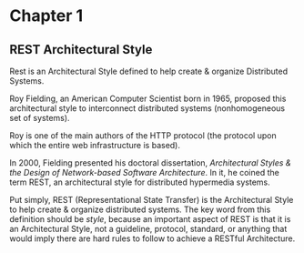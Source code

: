 # Chapter 1

## REST Architectural Style

Rest is an Architectural Style defined to help create & organize Distributed Systems.

Roy Fielding, an American Computer Scientist born in 1965, proposed this architectural style to interconnect distributed systems (nonhomogeneous set of systems).

Roy is one of the main authors of the HTTP protocol (the protocol upon which the entire web infrastructure is based).

In 2000, Fielding presented his doctoral dissertation, _Architectural Styles & the Design of Network-based Software Architecture_. In it, he coined the term REST, an architectural style for distributed hypermedia systems.

Put simply, REST (Representational State Transfer) is the Architectural Style to help create & organize distributed systems. The key word from this definition should be _style_, because an important aspect of REST is that it is an Architectural Style, not a guideline, protocol, standard, or anything that would imply there are hard rules to follow to achieve a RESTful Architecture.
